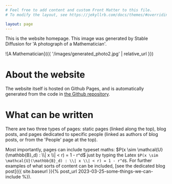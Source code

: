 ```yaml
---
# Feel free to add content and custom Front Matter to this file.
# To modify the layout, see https://jekyllrb.com/docs/themes/#overriding-theme-defaults

layout: page
---
```


This is the website homepage. This image was generated by Stable Diffusion for 'A photograph of a Mathematician'.

![A Mathematician]({{ '/images/generated_photo2.jpg' | relative_url }})


# About the website

The website itself is hosted on Github Pages, and is automatically generated from the code in [the Github repository](https://github.com/oliversutton/testblog).

# What can be written

There are two three types of pages: static pages (linked along the top), blog posts, and pages dedicated to specific people (linked as authors of blog posts, or from the 'People' page at the top).

Most importantly, pages can include typeset maths: $P(x \sim \mathcal{U}(\mathbb{B}_d) : \\| x \\| < r) = 1 - r^d$ just by typing the Latex `$P(x \sim \mathcal{U}(\mathbb{B}_d) : \\| x \\| < r) = 1 - r^d$`.
For further examples of what sorts of content can be included, [see the dedicated blog post]({{ site.baseurl }}{% post_url 2023-03-25-some-things-we-can-include %}).